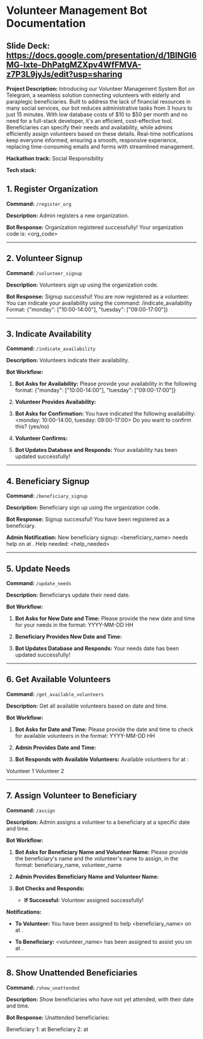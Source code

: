 # Volunteer Management Bot Documentation
## Slide Deck: https://docs.google.com/presentation/d/1BINGI6MG-lxte-DhPatgMZXpv4WfFMVA-z7P3L9jyJs/edit?usp=sharing

**Project Description:** 
Introducing our Volunteer Management System Bot on Telegram, a seamless solution connecting volunteers with elderly and paraplegic beneficiaries. Built to address the lack of financial resources in many social services, our bot reduces administrative tasks from 3 hours to just 15 minutes. With low database costs of $10 to $50 per month and no need for a full-stack developer, it's an efficient, cost-effective tool. Beneficiaries can specify their needs and availability, while admins efficiently assign volunteers based on these details. Real-time notifications keep everyone informed, ensuring a smooth, responsive experience, replacing time-consuming emails and forms with streamlined management.

**Hackathon track:** Social Responsibility

**Tech stack:** 
## 1. Register Organization

**Command:** `/register_org`

**Description:** Admin registers a new organization.

**Bot Response:**
Organization registered successfully!
Your organization code is: <org_code>


---

## 2. Volunteer Signup

**Command:** `/volunteer_signup`

**Description:** Volunteers sign up using the organization code.

**Bot Response:**
Signup successful! You are now registered as a volunteer.
You can indicate your availability using the command: /indicate_availability
Format: {"monday": ["10:00-14:00"], "tuesday": ["09:00-17:00"]}


---

## 3. Indicate Availability

**Command:** `/indicate_availability`

**Description:** Volunteers indicate their availability.

**Bot Workflow:**
1. **Bot Asks for Availability:**
Please provide your availability in the following format: {"monday": ["10:00-14:00"], "tuesday": ["09:00-17:00"]}

2. **Volunteer Provides Availability:**

3. **Bot Asks for Confirmation:**
You have indicated the following availability:
<monday: 10:00-14:00, tuesday: 09:00-17:00>
Do you want to confirm this? (yes/no)

4. **Volunteer Confirms:**

5. **Bot Updates Database and Responds:**
Your availability has been updated successfully!


---

## 4. Beneficiary Signup

**Command:** `/beneficiary_signup`

**Description:** Beneficiary sign up using the organization code.

**Bot Response:**
Signup successful! You have been registered as a beneficiary.

**Admin Notification:**
New beneficiary signup: <beneficiary_name> needs help on <date> at <time>. Help needed: <help_needed>


---

## 5. Update Needs

**Command:** `/update_needs`

**Description:** Beneficiarys update their need date.

**Bot Workflow:**
1. **Bot Asks for New Date and Time:**
Please provide the new date and time for your needs in the format: YYYY-MM-DD HH

2. **Beneficiary Provides New Date and Time:**

3. **Bot Updates Database and Responds:**
Your needs date has been updated successfully!


---

## 6. Get Available Volunteers

**Command:** `/get_available_volunteers`

**Description:** Get all available volunteers based on date and time.

**Bot Workflow:**
1. **Bot Asks for Date and Time:**
Please provide the date and time to check for available volunteers in the format: YYYY-MM-DD HH

2. **Admin Provides Date and Time:**

3. **Bot Responds with Available Volunteers:**
Available volunteers for <date> at <time>:

Volunteer 1
Volunteer 2

---

## 7. Assign Volunteer to Beneficiary

**Command:** `/assign`

**Description:** Admin assigns a volunteer to a beneficiary at a specific date and time.

**Bot Workflow:**
1. **Bot Asks for Beneficiary Name and Volunteer Name:**
Please provide the beneficiary's name and the volunteer's name to assign, in the format: beneficiary_name, volunteer_name

2. **Admin Provides Beneficiary Name and Volunteer Name:**

3. **Bot Checks and Responds:**
   - **If Successful:**
Volunteer assigned successfully!

**Notifications:**
- **To Volunteer:**
You have been assigned to help <beneficiary_name> on <date> at <time>.

- **To Beneficiary:**
<volunteer_name> has been assigned to assist you on <date> at <time>.

---

## 8. Show Unattended Beneficiaries

**Command:** `/show_unattended`

**Description:** Show beneficiaries who have not yet attended, with their date and time.

**Bot Response:**
Unattended beneficiaries:

Beneficiary 1: <date> at <time>
Beneficiary 2: <date> at <time>

